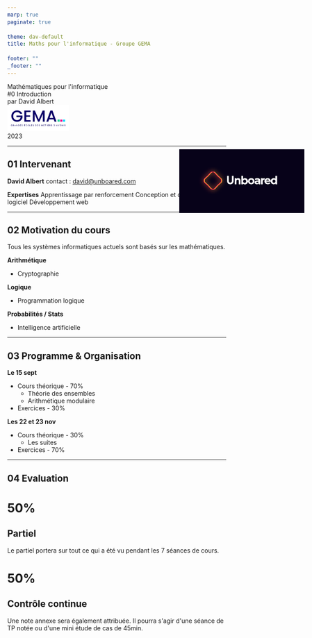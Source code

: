 ```yaml
---
marp: true
paginate: true

theme: dav-default
title: Maths pour l'informatique - Groupe GEMA

footer: ""
_footer: ""
---
```


<!-- PARTIE 0 : Présentation du cours -->

<!-- _paginate: skip -->
<!-- _class: cover -->

<div class="coverBlockCenter">
<div class="coverModuleName">Mathématiques pour l'informatique</div>
<div class="coverCourseName"><span class="important">#0 </span>Introduction </div>
<div class="coverAuthor">par <span class="important">David Albert</span></div>
</div>

<img class="coverFooterLeft" style="background-color:#fff" height="60px" src="assets/img/logo-gema.png" />
<div class="coverYear coverFooterRight">2023</div>

---

<!-- PARTIE 1 : Encadrement -->
<!-- _class: huge -->
<div style="width:30%;position:absolute;right:5%; background-color:#070219;top:10%">
<img width="100%" src="./assets/img/LogoUnboared.png" />
</div>

## **01** Intervenant

**David Albert**
contact : david@unboared.com

**Expertises**
Apprentissage par renforcement
Conception et développement logiciel
Développement web

---

<!-- PARTIE 2 : Motivation -->

## **02** Motivation du cours

<!-- _class: huge -->

Tous les systèmes informatiques actuels sont basés sur les mathématiques.

<div class='flex-horizontal'><div class='flex'>

**Arithmétique**

- Cryptographie

</div><div class='flex'>

**Logique**

- Programmation logique

**Probabilités / Stats**

- Intelligence artificielle

</div></div>

---

<!-- PARTIE 3 : Programme & organisation -->

## **03** Programme & Organisation

<!-- _class: huge -->

**Le 15 sept**

- Cours théorique - 70%
  - Théorie des ensembles
  - Arithmétique modulaire
- Exercices - 30%

**Les 22 et 23 nov**

- Cours théorique - 30%
  - Les suites
- Exercices - 70%

---

<!-- PARTIE 4 : Evaluation -->

## **04** Evaluation

<!-- _class: huge bg2 -->

<div class="flex-horizontal" style="height:100%;">
<div class="flex-sm">
<div class="block" style="height:80%;">
<!-- <i class="block-icon fas fa-exclamation"></i> -->

# **50%**

## Partiel

Le partiel portera sur tout ce qui a été vu pendant les 7 séances de cours.

</div>
</div>
<div class="flex-sm">

<div class="block"style="height:80%;">

# **50%**

## Contrôle continue

Une note annexe sera également attribuée. Il pourra s'agir d'une séance de TP notée ou d'une mini étude de cas de 45min.

</div>

</div>
